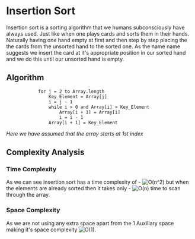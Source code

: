 # Insertion Sort
Insertion sort is a sorting algorithm that we humans subconsciously have always used.
Just like when one plays cards and sorts them in their hands. Naturally having one hand empty at first and then step by step placing the the cards from the unsorted hand to the sorted one. As the name name suggests we insert the card at it's appropriate position in our sorted hand and we do this until our unsorted hand is empty.
## Algorithm
                for j = 2 to Array.length
                    Key_Element = Array[j]
                    i = j - 1
                    while i > 0 and Array[i] > Key_Element
                        Array[i + 1] = Array[i]
                        i = i - 1
                    Array[i + 1] = Key_Element

*Here we have assumed that the array starts at 1st index*
## Complexity Analysis
### Time Complexity
As we can see insertion sort has a time complexity of - <img src="https://latex.codecogs.com/gif.latex?O(n^2)" title="O(n^2)" />
 but when the elements are already sorted then it takes only - <img src="https://latex.codecogs.com/gif.latex?O(n)" title="O(n)" /> time to scan through the array.
 ### Space Complexity
 As we are not using any extra space apart from the 1 Auxiliary space making it's space complexity <img src="https://latex.codecogs.com/gif.latex?O(1)" title="O(1)" />.